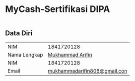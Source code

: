 # MyCash-Sertifikasi DIPA

|  |  |
|--|--|

## Data Diri

|  |  |
|--|--|
| NIM | 1841720128 |
| Nama Lengkap | [Mukhammad Arifin](https://github.com/mukhammadarifin) |
| NIM | 1841720128 |
| Email | mukhammadarifin808@gmail.con |
 

